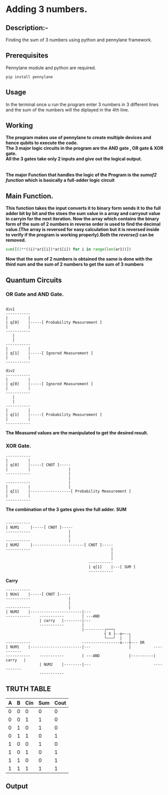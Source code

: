 # Adding 3 numbers.

## Description:-

Finding the sum of 3 numbers using python and pennylane framework.

## Prerequisites
Pennylane module and python are required.
```
pip install pennylane
```

## Usage
In the terminal once u run the program enter 3 numbers in 3 different lines and the sum of the numbers will the diplayed in the 4th line.

## Working
**The program makes use of pennylane to create multiple devices and hence qubits to execute the code. <br>
The 3 major logic circuits in the program are the AND gate , OR gate & XOR gate.<br>
All the 3 gates take only 2 inputs and give out the logical output.**
<br><br><br>
**The major Function that handles the logic of the Program is the ***sumof2 function*** which is basically a full-adder logic circuit**

## Main Function. 
**This function takes the input converts it to binary form sends it to the full adder bit by bit and the stoes the sum value in a array and carryout value in carryin for the next iteration.
Now the array which contains the binary form of the sum of 2 numbers in reverse order is used to find the decimal value.(The array is reversed for easy calculation but it is reversed inside to verify if the program is working properly).Both the ***reverse()*** can be removed.**
```python
sum([(2**((i)*ar1[i])*ar1[i]) for i in range(len(ar1))])
```
**Now that the sum of 2 numbers is obtained the same is done with the third num and the sum of 2 numbers to get the sum of 3 numbers**

## Quantum Circuits

### OR Gate and AND Gate.
```plaintext

div1
-----------
|         |
| q[0]    |-----[ Probability Measurement ]
|         |
-----------
   |
   |  
-----------
|         |
| q[1]    |-----[ Ignored Measurement ]
|         |
-----------

div2
-----------
|         |
| q[0]    |-----[ Ignored Measurement ]
|         |
-----------
   |
   |  
-----------
|         |
| q[1]    |-----[ Probability Measurement ]
|         |
-----------

```
**The Measured values are the manipulated to get the desired result.**
### XOR Gate.
```plaintext
-----------
|         |
| q[0]    |-----[ CNOT ]-----
|         |                 |
-----------                 |
                            |
-----------                 |
|         |                 |
| q[1]    |------------------[ Probability Measurement ]
|         |
-----------

```
**The combination of the 3 gates gives the full adder.**
**SUM**
```plaintext

-----------
| NUM1     |-----[ CNOT ]-----
-----------                 |
                            |
-----------                 |
| NUM2     |-----------------------[ CNOT ]-----
-----------                                    |
                                               |
                                               |
                                     -----------
                                     | q[1]    |---[ SUM ]
                                     -----------

```
**Carry**
```plaintext
-----------
| NUm1    |-----[ CNOT ]-----                
-----------                 |
                            |
-----------                 |               
| NUM2    |-----------------------|---
-----------    -----------        | ---AND                   
               | carry   |--------|---
               -----------        |
                                  |---------┌───┐
                                            ┤ X ├--o─--┐
                                            └───┘  │   │
-----------                       -----------------o---┼--- OR       
| NUM1    |-----------------------|---                 |          -----------
-----------    -----------        | ---AND             |----------| carry   |   
               | NUM2    |--------|---                            ----------- 
               -----------

```

## TRUTH TABLE

| A | B | Cin | Sum | Cout |
|---|---|-----|-----|------|
| 0 | 0 |  0  |  0  |   0  |
| 0 | 0 |  1  |  1  |   0  |
| 0 | 1 |  0  |  1  |   0  |
| 0 | 1 |  1  |  0  |   1  |
| 1 | 0 |  0  |  1  |   0  |
| 1 | 0 |  1  |  0  |   1  |
| 1 | 1 |  0  |  0  |   1  |
| 1 | 1 |  1  |  1  |   1  |

## Output



               
                               


